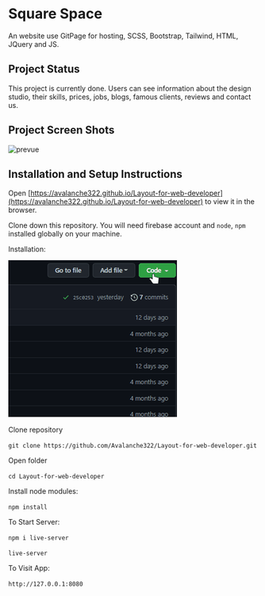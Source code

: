 # Square Space

An website use GitPage for hosting, SCSS, Bootstrap, Tailwind, HTML, JQuery and JS.

## Project Status

This project is currently done. Users can see information about the design studio, their skills, prices, jobs, blogs, famous clients, reviews and contact us.

## Project Screen Shots

![prevue](img/markdown/prevue.gif)

## Installation and Setup Instructions

Open [https://avalanche322.github.io/Layout-for-web-developer](https://avalanche322.github.io/Layout-for-web-developer) to view it in the browser.

Clone down this repository. You will need firebase account and `node`, `npm` installed globally on your machine.

Installation:

![how download](img/markdown/how-download.gif)

Clone repository

`git clone https://github.com/Avalanche322/Layout-for-web-developer.git`  

Open folder

`cd Layout-for-web-developer`

Install node modules:

`npm install`

To Start Server:

`npm i live-server`

`live-server`  

To Visit App:

`http://127.0.0.1:8080` 

